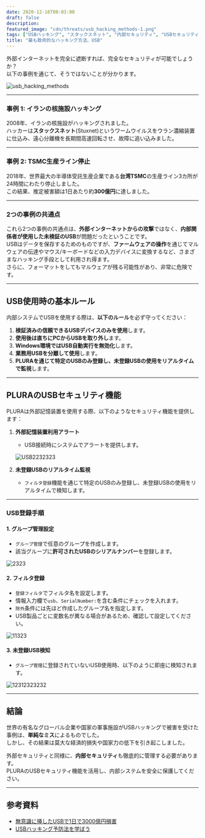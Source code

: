 ```yaml
---
date: 2020-12-16T00:03:00
draft: false
description: 
featured_image: "cdn/threats/usb_hacking_methods-1.png"
tags: ["USBハッキング", "スタックスネット", "内部セキュリティ", "USBセキュリティ", "マルウェア", "セキュリティルール", "外部記憶装置"]
title: "最も致命的なハッキング方法、USB"
---
```


外部インターネットを完全に遮断すれば、完全なセキュリティが可能でしょうか？  
以下の事例を通じて、そうではないことが分かります。
<!--more-->
![usb_hacking_methods](https://blog.plura.io/cdn/threats/usb_hacking_methods-1.png)

---

### 事例 1: イランの核施設ハッキング
2008年、イランの核施設がハッキングされました。  
ハッカーは**スタックスネット**(Stuxnet)というワームウイルスをウラン濃縮装置に仕込み、遠心分離機を長期間高速回転させ、故障に追い込みました。

---

### 事例 2: TSMC生産ライン停止
2018年、世界最大の半導体受託生産企業である**台湾TSMC**の生産ライン3カ所が24時間にわたり停止しました。  
この結果、推定被害額は1日あたり約**300億円**に達しました。

---

### 2つの事例の共通点
これら2つの事例の共通点は、**外部インターネットからの攻撃**ではなく、**内部関係者が使用した未検証のUSB**が問題だったということです。  
USBはデータを保存するためのものですが、**ファームウェアの操作**を通じてマルウェアの伝達やマウス/キーボードなどの入力デバイスに変換するなど、さまざまなハッキング手段として利用され得ます。  
さらに、フォーマットをしてもマルウェアが残る可能性があり、非常に危険です。

---

## USB使用時の基本ルール

内部システムでUSBを使用する際は、**以下のルール**を必ず守ってください：

1. **検証済みの信頼できるUSBデバイスのみを使用**します。  
2. **使用後は直ちにPCからUSBを取り外し**ます。  
3. **Windows環境ではUSB自動実行を無効化**します。  
4. **業務用USBを分離して使用**します。  
5. **PLURAを通じて特定のUSBのみ登録し、未登録USBの使用をリアルタイムで監視**します。  

---

## PLURAのUSBセキュリティ機能

PLURAは外部記憶装置を使用する際、以下のようなセキュリティ機能を提供します：

1. **外部記憶装置利用アラート**
   - USB接続時にシステムでアラートを提供します。
   
   ![USB2232323](https://github.com/user-attachments/assets/99609cb0-8fb1-470c-9a68-549b60806f3b)

2. **未登録USBのリアルタイム監視**
   - `フィルタ登録`機能を通じて特定のUSBのみ登録し、未登録USBの使用をリアルタイムで検知します。

---

### USB登録手順

#### 1. グループ管理設定
- `グループ管理`で任意のグループを作成します。  
- 該当グループに**許可されたUSBのシリアルナンバー**を登録します。

![2323](https://github.com/user-attachments/assets/c808d7cb-7384-456e-b513-c86b03512d07)

#### 2. フィルタ登録
- `登録フィルタ`でフィルタ名を設定します。  
- 情報入力欄で`usb`、`SerialNumber:`を含む条件にチェックを入れます。  
- `除外`条件には先ほど作成したグループ名を指定します。  
- USB製品ごとに変数名が異なる場合があるため、確認して設定してください。

![11323](https://github.com/user-attachments/assets/38d99b28-8f34-40bd-a339-6febb070d55e)

#### 3. 未登録USB検知
- `グループ管理`に登録されていないUSB使用時、以下のように即座に検知されます。

![12312323232](https://github.com/user-attachments/assets/b82ee601-1b3a-4cc7-96c4-906169a75fa2)

---

## 結論

世界の有名なグローバル企業や国家の軍事施設がUSBハッキングで被害を受けた事例は、**単純なミス**によるものでした。  
しかし、その結果は莫大な経済的損失や国家力の低下を引き起こしました。  

外部セキュリティと同様に、**内部セキュリティ**も徹底的に管理する必要があります。  
PLURAのUSBセキュリティ機能を活用し、内部システムを安全に保護してください。

---

## 参考資料

- [無意識に挿したUSBで1日で3000億円損害](https://bit.ly/387EO4i)
- [USBハッキング予防法を学ぼう](https://bit.ly/38czyMV)
